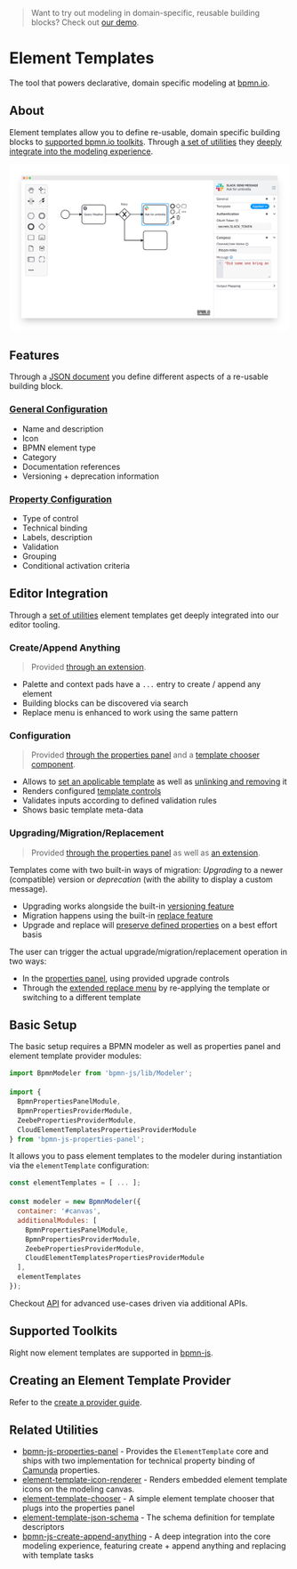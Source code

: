 > Want to try out modeling in domain-specific, reusable building blocks? Check out [our demo](https://bpmn-io.github.io/bpmn-js-connectors-extension/?aa=1).

# Element Templates

The tool that powers declarative, domain specific modeling at [bpmn.io](https://bpmn.io/).

## About

Element templates allow you to define re-usable, domain specific building blocks to [supported bpmn.io toolkits](#supported-toolkits). Through [a set of utilities](#related-utilities) they [deeply integrate into the modeling experience](#editor-integration).

![Element Templates application demo](./docs/screenshot.png)


## Features

Through a [JSON document](./docs/DEFINITION.md#readme) you define different aspects of a re-usable building block.

### [General Configuration](./docs/DEFINITION.md#general)

* Name and description
* Icon
* BPMN element type
* Category
* Documentation references
* Versioning + deprecation information

### [Property Configuration](./docs/DEFINITION.md#properties)

* Type of control
* Technical binding
* Labels, description
* Validation
* Grouping
* Conditional activation criteria


## Editor Integration

Through a [set of utilities](#related-utilities) element templates get deeply integrated into our editor tooling.

### Create/Append Anything

> Provided [through an extension](https://github.com/bpmn-io/bpmn-js-create-append-anything).

* Palette and context pads have a `...` entry to create / append any element
* Building blocks can be discovered via search
* Replace menu is enhanced to work using the same pattern

### Configuration

> Provided [through the properties panel](https://github.com/bpmn-io/bpmn-js-properties-panel) and a [template chooser component](https://github.com/bpmn-io/element-template-chooser).

* Allows to [set an applicable template](./docs/APPLICATION.md#readme) as well as [unlinking and removing](./docs/APPLICATION.md#readme) it
* Renders configured [template controls](./docs/PROPERTIES_EDITING.md#readme)
* Validates inputs according to defined validation rules
* Shows basic template meta-data

### Upgrading/Migration/Replacement

> Provided [through the properties panel](https://github.com/bpmn-io/bpmn-js-properties-panel) as well as [an extension](https://github.com/bpmn-io/bpmn-js-create-append-anything).

Templates come with two built-in ways of migration: _Upgrading_ to a newer (compatible) version or _deprecation_ (with the ability to display a custom message).

* Upgrading works alongside the built-in [versioning feature](./docs/VERSIONING.md#readme)
* Migration happens using the built-in [replace feature](./docs/APPLICATION.md#replace)
* Upgrade and replace will [preserve defined properties](./docs/APPLICATION.md#upgrade-behavior) on a best effort basis

The user can trigger the actual upgrade/migration/replacement operation in two ways:

* In the [properties panel](https://github.com/bpmn-io/bpmn-js-properties-panel), using provided upgrade controls
* Through the [extended replace menu](https://github.com/bpmn-io/bpmn-js-create-append-anything) by re-applying the template or switching to a different template

## Basic Setup

The basic setup requires a BPMN modeler as well as properties panel and element template provider modules:

```javascript
import BpmnModeler from 'bpmn-js/lib/Modeler';

import {
  BpmnPropertiesPanelModule,
  BpmnPropertiesProviderModule,
  ZeebePropertiesProviderModule,
  CloudElementTemplatesPropertiesProviderModule
} from 'bpmn-js-properties-panel';
```

It allows you to pass element templates to the modeler during instantiation via the `elementTemplate` configuration:

```javascript
const elementTemplates = [ ... ];

const modeler = new BpmnModeler({
  container: '#canvas',
  additionalModules: [
    BpmnPropertiesPanelModule,
    BpmnPropertiesProviderModule,
    ZeebePropertiesProviderModule,
    CloudElementTemplatesPropertiesProviderModule
  ],
  elementTemplates
});
```

Checkout [API](./docs/API.md) for advanced use-cases driven via additional APIs.


## Supported Toolkits

Right now element templates are supported in [bpmn-js](https://github.com/bpmn-io/bpmn-js).


## Creating an Element Template Provider

Refer to the [create a provider guide](./docs/CREATE_ELEMENT_TEMPLATE_PROVIDER.md#readme).


## Related Utilities

* [bpmn-js-properties-panel](https://github.com/bpmn-io/bpmn-js-properties-panel) - Provides the `ElementTemplate` core and ships with two implementation for technical property binding of [Camunda](https://camunda.com/) properties.
* [element-template-icon-renderer](https://github.com/bpmn-io/element-templates-icons-renderer) - Renders embedded element template icons on the modeling canvas.
* [element-template-chooser](https://github.com/bpmn-io/element-template-chooser) - A simple element template chooser that plugs into the properties panel
* [element-template-json-schema](https://github.com/camunda/element-templates-json-schema) - The schema definition for template descriptors
* [bpmn-js-create-append-anything](https://github.com/bpmn-io/bpmn-js-create-append-anything) - A deep integration into the core modeling experience, featuring create + append anything and replacing with template tasks
